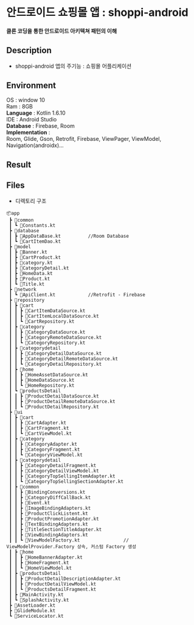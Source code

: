 # 안드로이드 쇼핑몰 앱 : shoppi-android
#### 클론 코딩을 통한 안드로이드 아키텍쳐 패턴의 이해

## Description
* shoppi-android 앱의 주기능 : 쇼핑몰 어플리케이션

## Environment
OS : window 10   
Ram : 8GB   
**Language** : Kotlin 1.6.10   
IDE : Android Studio   
**Database** : Firebase, Room  
**Implementation** :   
Room, Glide, Gson, Retrofit, Firebase, ViewPager, ViewModel, Navigation(androidx)...

## Result


## Files
* 디렉토리 구조
```
📦app
 ┣ 📂common
 ┃ ┗ 📜Constants.kt         
 ┣ 📂database
 ┃ ┣ 📜AppDataBase.kt          //Room Database
 ┃ ┗ 📜CartItemDao.kt
 ┣ 📂model
 ┃ ┣ 📜Banner.kt
 ┃ ┣ 📜CartProduct.kt
 ┃ ┣ 📜category.kt
 ┃ ┣ 📜CategoryDetail.kt
 ┃ ┣ 📜HomeData.kt
 ┃ ┣ 📜Product.kt
 ┃ ┗ 📜Title.kt
 ┣ 📂network
 ┃ ┗ 📜ApiClient.kt            //Retrofit - Firebase
 ┣ 📂repository
 ┃ ┣ 📂cart
 ┃ ┃ ┣ 📜CartItemDataSource.kt
 ┃ ┃ ┣ 📜CartItemLocalDataSource.kt
 ┃ ┃ ┗ 📜CartRepository.kt
 ┃ ┣ 📂category
 ┃ ┃ ┣ 📜CategoryDataSource.kt
 ┃ ┃ ┣ 📜CategoryRemoteDataSource.kt
 ┃ ┃ ┗ 📜CategoryRepository.kt
 ┃ ┣ 📂categorydetail
 ┃ ┃ ┣ 📜CategoryDetailDataSource.kt
 ┃ ┃ ┣ 📜CategoryDetailRemoteDataSource.kt
 ┃ ┃ ┗ 📜CategoryDetailRepository.kt
 ┃ ┣ 📂home
 ┃ ┃ ┣ 📜HomeAssetDataSource.kt
 ┃ ┃ ┣ 📜HomeDataSource.kt
 ┃ ┃ ┗ 📜HomeRepository.kt
 ┃ ┗ 📂productsDetail
 ┃ ┃ ┣ 📜ProductDetailDataSource.kt
 ┃ ┃ ┣ 📜ProductDetailRemoteDataSource.kt
 ┃ ┃ ┗ 📜ProductDetailRepository.kt
 ┣ 📂ui
 ┃ ┣ 📂cart
 ┃ ┃ ┣ 📜CartAdapter.kt
 ┃ ┃ ┣ 📜CartFragment.kt
 ┃ ┃ ┗ 📜CartViewModel.kt
 ┃ ┣ 📂category
 ┃ ┃ ┣ 📜CategoryAdapter.kt
 ┃ ┃ ┣ 📜CategoryFragment.kt
 ┃ ┃ ┗ 📜CategoryViewModel.kt
 ┃ ┣ 📂categorydetail
 ┃ ┃ ┣ 📜CategoryDetailFragment.kt
 ┃ ┃ ┣ 📜CategoryDetailViewModel.kt
 ┃ ┃ ┣ 📜CategoryTopSellingItemAdapter.kt
 ┃ ┃ ┗ 📜CategoryTopSellingSectionAdapter.kt
 ┃ ┣ 📂common
 ┃ ┃ ┣ 📜BindingConversions.kt
 ┃ ┃ ┣ 📜CategoryDiffCallBack.kt
 ┃ ┃ ┣ 📜Event.kt
 ┃ ┃ ┣ 📜ImageBindingAdapters.kt
 ┃ ┃ ┣ 📜ProductClickListent.kt
 ┃ ┃ ┣ 📜ProductPromotionAdapter.kt
 ┃ ┃ ┣ 📜TextBindingAdapters.kt
 ┃ ┃ ┣ 📜TitleSectionTitleAdapter.kt
 ┃ ┃ ┣ 📜ViewBindingAdapters.kt
 ┃ ┃ ┗ 📜ViewModelFactory.kt                // ViewModelProvider.Factory 상속, 커스텀 Factory 생성
 ┃ ┣ 📂home
 ┃ ┃ ┣ 📜HomeBannerAdapter.kt
 ┃ ┃ ┣ 📜HomeFragment.kt
 ┃ ┃ ┗ 📜HomeViewModel.kt
 ┃ ┣ 📂productsDetail
 ┃ ┃ ┣ 📜ProductDetailDescriptionAdapter.kt
 ┃ ┃ ┣ 📜ProductDetailViewModel.kt
 ┃ ┃ ┗ 📜ProductsDetailFragment.kt
 ┃ ┣ 📜MainActivity.kt
 ┃ ┗ 📜SplashActivity.kt
 ┣ 📜AssetLoader.kt               
 ┣ 📜GlideModule.kt            
 ┗ 📜ServiceLocator.kt
```
